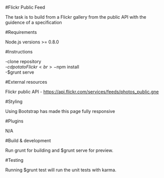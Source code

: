 #Flickr Public Feed

The task is to build from a Flickr gallery from the public API with the guidence of a specification

#Requirements

Node.js versions >= 0.8.0

#Instructions

-clone repository<br>
-$cd potatoFlickr <br>
-$npm install <br>
-$grunt serve

#External resources

Flickr public API - https://api.flickr.com/services/feeds/photos_public.gne

#Styling

Using Bootstrap has made this page fully responsive

#Plugins

N/A

#Build & development

Run grunt for building and $grunt serve for preview.

#Testing

Running $grunt test will run the unit tests with karma.
